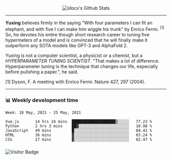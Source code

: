 <div align="center">
    <img align="center" src="https://github-readme-stats.vercel.app/api?username=idocx&show_icons=true&count_private=true&hide_border=true" alt="idocx's Github Stats"></img>
</div>

---

**Yuxing** believes firmly in the saying "With four parameters I can fit an elephant, and with five I can make him wiggle his trunk" by Enrico Fermi. <sup>[1]</sup> So, he devotes his entire though short research career to tuning five hypermeters of a model and is convinced that he will finally make it outperform any SOTA models like GPT-3 and AlphaFold 2.

Yuxing is not a computer scientist, a physicist or a chemist, but a *HYPERPARAMETER TUNING SCIENTIST*. "That makes a lot of difference. Hyperparameter tuning is the technique that changes our life, especially before pulishing a paper.", he said.

[1] Dyson, F. A meeting with Enrico Fermi. Nature 427, 297 (2004).


---

### 📊 Weekly development time
<!--START_SECTION:waka-->
```text
Week: 18 May, 2021 - 25 May, 2021

Vue.js       14 hrs 24 mins  ███████████████████▒░░░░░   77.23 % 
Python       2 hrs 3 mins    ██▓░░░░░░░░░░░░░░░░░░░░░░   10.98 % 
JavaScript   49 mins         █░░░░░░░░░░░░░░░░░░░░░░░░   04.41 % 
HTML         36 mins         ▓░░░░░░░░░░░░░░░░░░░░░░░░   03.24 % 
CSS          27 mins         ▓░░░░░░░░░░░░░░░░░░░░░░░░   02.47 % 
```
<!--END_SECTION:waka-->

### 

![Visitor Badge](https://visitor-badge.laobi.icu/badge?page_id=idocx.idocx)